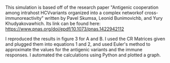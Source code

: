This simulation is based off of the research paper "Antigenic cooperation among intrahost HCVvariants organized into a complex networkof cross-immunoreactivity" written by Pavel Skumsa, Leonid Bunimovichb, and Yury Khudyakovawhich. Its link can be found here: https://www.pnas.org/doi/epdf/10.1073/pnas.1422942112

I reproduced the results in figure 3 for A and B. I used the CR Matrices given and plugged them into equations 1 and 2, and used Euler's method to approximate the values for the antigenic variants and the immune responses. I automated the calculations using Python and plotted a graph. 

